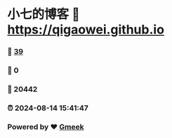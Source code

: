 # 小七的博客 :link: https://qigaowei.github.io 
### :page_facing_up: [39](https://qigaowei.github.io/tag.html) 
### :speech_balloon: 0 
### :hibiscus: 20442 
### :alarm_clock: 2024-08-14 15:41:47 
### Powered by :heart: [Gmeek](https://github.com/Meekdai/Gmeek)
